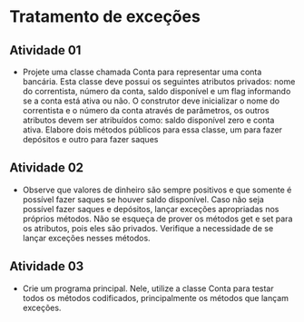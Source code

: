 # Tratamento de exceções

## Atividade 01

- Projete uma classe chamada Conta para representar
uma conta bancária. Esta classe deve possui os
seguintes atributos privados: nome do correntista,
número da conta, saldo disponível e um flag
informando se a conta está ativa ou não. O construtor
deve inicializar o nome do correntista e o número da
conta através de parâmetros, os outros atributos
devem ser atribuídos como: saldo disponível zero e
conta ativa. Elabore dois métodos públicos para essa
classe, um para fazer depósitos e outro para fazer
saques

## Atividade 02
- Observe que valores de dinheiro são sempre
positivos e que somente é possível fazer saques se
houver saldo disponível. Caso não seja possível
fazer saques e depósitos, lançar exceções
apropriadas nos próprios métodos. Não se esqueça
de prover os métodos get e set para os atributos,
pois eles são privados. Verifique a necessidade de se
lançar exceções nesses métodos.

## Atividade 03

- Crie um programa principal. Nele, utilize a
classe Conta para testar todos os métodos
codificados, principalmente os métodos que
lançam exceções.